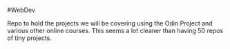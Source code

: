 #WebDev

Repo to hold the projects we will be covering using the Odin Project and various other online courses.  This seems a lot cleaner than having 50 repos of tiny projects.
